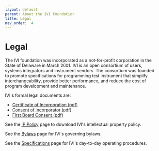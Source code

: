 ```yaml
---
layout: default
parent: About the IVI Foundation
title: Legal
nav_order:  4
---
```


# Legal

The IVI foundation was incorporated as a not-for-profit corporation in
the State of Delaware in March 2001. IVI is an open consortium of users,
systems integrators and instrument vendors. The consortium was founded
to promote specifications for programming test instrument that simplify
interchangeability, provide better performance, and reduce the cost of
program development and maintenance.

IVI's formal legal documents are:

- [Certificate of Incorporation (pdf)](../downloads/Operating-Legal/IVI%20-%20Certificate%20of%20Incorporation.pdf)
- [Consent of Incorporator (pdf)](../downloads/Operating-Legal/IVI%20-%20Consent%20of%20Incorporator.pdf)
- [First Board Consent (pdf)](../downloads/Operating-Legal/IVI%20-%20First%20Board%20Consent.pdf)

See the [IP Policy](ip_policy.html) page to download IVI's intellectual
property policy.

See the [Bylaws](bylaws.html) page for IVI's governing bylaws.

See the [Specifications](../specifications/default.html) page for IVI's
day-to-day operating procedures.

